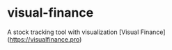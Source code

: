 # visual-finance
A stock tracking tool with visualization
[Visual Finance] (https://visualfinance.pro)
